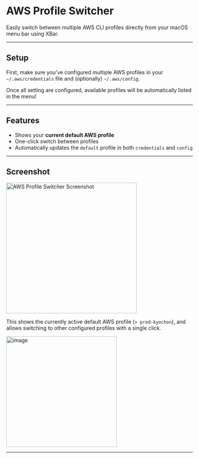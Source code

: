 # AWS Profile Switcher

Easily switch between multiple AWS CLI profiles directly from your macOS menu bar using XBar.

---

## Setup

First, make sure you've configured multiple AWS profiles in your `~/.aws/credentials` file and (optionally) `~/.aws/config`.

Once all setting are configured, available profiles will be automatically listed in the menu!

---

## Features

- Shows your **current default AWS profile**
- One-click switch between profiles
- Automatically updates the `default` profile in both `credentials` and `config`

---

## Screenshot

<img width="352" alt="AWS Profile Switcher Screenshot" src="https://github.com/user-attachments/assets/5004f918-cab1-40d0-a586-0d325016a6a6" />

This shows the currently active default AWS profile (`> prod-kyochon`), and allows switching to other configured profiles with a single click.

<img width="298" alt="image" src="https://github.com/user-attachments/assets/e359e19a-4b36-49fb-8bc9-28d69ad8b7e5" />

---
